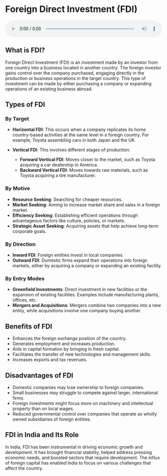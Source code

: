 # Foreign Direct Investment (FDI)

<audio controls style="width: 100%;">
  <source src="../../../../../audio/4th_sem/GB/Unit-7 Export Promotion/7.e FDI Trends.mp3" type="audio/mpeg">
  Your browser does not support the audio element.
</audio>


## What is FDI?

Foreign Direct Investment (FDI) is an investment made by an investor from one country into a business located in another country. The foreign investor gains control over the company purchased, engaging directly in the production or business operations in the target country. This type of investment can be made by either purchasing a company or expanding operations of an existing business abroad.

## Types of FDI

### By Target

- **Horizontal FDI**: This occurs when a company replicates its home country-based activities at the same level in a foreign country. For example, Toyota assembling cars in both Japan and the UK.
  
- **Vertical FDI**: This involves different stages of production:
  - **Forward Vertical FDI**: Moves closer to the market, such as Toyota acquiring a car dealership in America.
  - **Backward Vertical FDI**: Moves towards raw materials, such as Toyota acquiring a tire manufacturer.

### By Motive

- **Resource Seeking**: Searching for cheaper resources.
- **Market Seeking**: Aiming to increase market share and sales in a foreign market.
- **Efficiency Seeking**: Establishing efficient operations through advantageous factors like culture, policies, or markets.
- **Strategic Asset Seeking**: Acquiring assets that help achieve long-term corporate goals.

### By Direction

- **Inward FDI**: Foreign entities invest in local companies.
- **Outward FDI**: Domestic firms expand their operations into foreign markets, either by acquiring a company or expanding an existing facility.

### By Entry Modes

- **Greenfield Investments**: Direct investment in new facilities or the expansion of existing facilities. Examples include manufacturing plants, offices, etc.
- **Mergers and Acquisitions**: Mergers combine two companies into a new entity, while acquisitions involve one company buying another.

## Benefits of FDI

- Enhances the foreign exchange position of the country.
- Generates employment and increases production.
- Aids in capital formation by bringing in fresh capital.
- Facilitates the transfer of new technologies and management skills.
- Increases exports and tax revenues.

## Disadvantages of FDI

- Domestic companies may lose ownership to foreign companies.
- Small businesses may struggle to compete against larger, international firms.
- Foreign investments might focus more on machinery and intellectual property than on local wages.
- Reduced governmental control over companies that operate as wholly owned subsidiaries of foreign entities.

## FDI in India and Its Role

In India, FDI has been instrumental in driving economic growth and development. It has brought financial stability, helped address pressing economic needs, and boosted sectors that require development. The influx of foreign capital has enabled India to focus on various challenges that affect the country.

